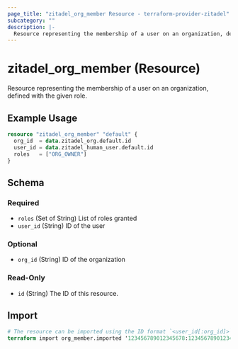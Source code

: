 ```yaml
---
page_title: "zitadel_org_member Resource - terraform-provider-zitadel"
subcategory: ""
description: |-
  Resource representing the membership of a user on an organization, defined with the given role.
---
```


# zitadel_org_member (Resource)

Resource representing the membership of a user on an organization, defined with the given role.

## Example Usage

```terraform
resource "zitadel_org_member" "default" {
  org_id  = data.zitadel_org.default.id
  user_id = data.zitadel_human_user.default.id
  roles   = ["ORG_OWNER"]
}
```

<!-- schema generated by tfplugindocs -->
## Schema

### Required

- `roles` (Set of String) List of roles granted
- `user_id` (String) ID of the user

### Optional

- `org_id` (String) ID of the organization

### Read-Only

- `id` (String) The ID of this resource.

## Import

```terraform
# The resource can be imported using the ID format `<user_id[:org_id]>`, e.g.
terraform import org_member.imported '123456789012345678:123456789012345678'
```
